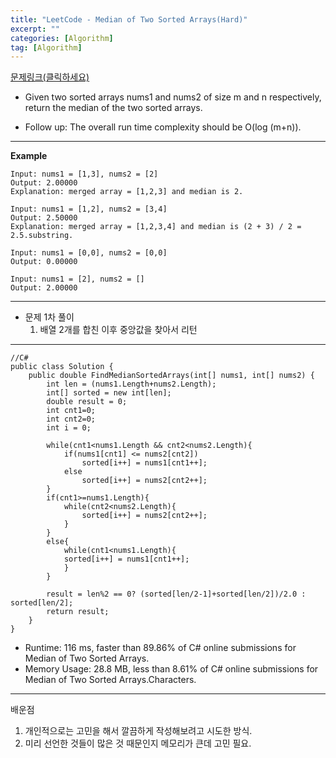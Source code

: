 ```yaml
---
title: "LeetCode - Median of Two Sorted Arrays(Hard)"
excerpt: ""
categories: [Algorithm]
tag: [Algorithm]
---
```

[문제링크(클릭하세요)](https://leetcode.com/problems/median-of-two-sorted-arrays/submissions/)
+ Given two sorted arrays nums1 and nums2 of size m and n respectively, return the median of the two sorted arrays.

+ Follow up: The overall run time complexity should be O(log (m+n)).
---
**Example**
```
Input: nums1 = [1,3], nums2 = [2]
Output: 2.00000
Explanation: merged array = [1,2,3] and median is 2.

Input: nums1 = [1,2], nums2 = [3,4]
Output: 2.50000
Explanation: merged array = [1,2,3,4] and median is (2 + 3) / 2 = 2.5.substring.

Input: nums1 = [0,0], nums2 = [0,0]
Output: 0.00000

Input: nums1 = [2], nums2 = []
Output: 2.00000
```
---
+ 문제 1차 풀이
  1. 배열 2개를 합친 이후 중앙값을 찾아서 리턴
---
```
//C#
public class Solution {
    public double FindMedianSortedArrays(int[] nums1, int[] nums2) {
        int len = (nums1.Length+nums2.Length);
        int[] sorted = new int[len];
        double result = 0;
        int cnt1=0;
        int cnt2=0;
        int i = 0;
        
        while(cnt1<nums1.Length && cnt2<nums2.Length){
            if(nums1[cnt1] <= nums2[cnt2])
                sorted[i++] = nums1[cnt1++];
            else
                sorted[i++] = nums2[cnt2++];
        }
        if(cnt1>=nums1.Length){
            while(cnt2<nums2.Length){
                sorted[i++] = nums2[cnt2++];
            }
        }
        else{
            while(cnt1<nums1.Length){
            sorted[i++] = nums1[cnt1++];
            }
        }
        
        result = len%2 == 0? (sorted[len/2-1]+sorted[len/2])/2.0 : sorted[len/2];
        return result;
    }
}
```
+ Runtime: 116 ms, faster than 89.86% of C# online submissions for Median of Two Sorted Arrays.
+ Memory Usage: 28.8 MB, less than 8.61% of C# online submissions for Median of Two Sorted Arrays.Characters.


---
배운점
  1. 개인적으로는 고민을 해서 깔끔하게 작성해보려고 시도한 방식.
  2. 미리 선언한 것들이 많은 것 때문인지 메모리가 큰데 고민 필요.